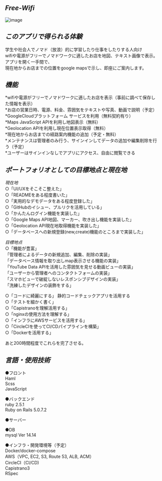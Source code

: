 *Free-Wifi*
-----------



![image](https://user-images.githubusercontent.com/60636597/75648220-d1057d80-5c92-11ea-8ddf-2515159204d8.png)



*このアプリで得られる体験*
--------------------
学生や社会人でノマド（放浪）的に学習したり仕事をしたりする人向け  
wifiや電源がフリーでノマドワークに適したお店を地図、テキスト画像で表示。  
アプリを開く一手間で、  
現在地からお店までの位置をgoogle mapsで示し、即座にご案内します。  

*機能*
------
*wifiや電源がフリーでノマドワークに適したお店を表示（事前に調べて保存した情報を表示）  
*お店の営業日時、電源、料金、雰囲気をテキストや写真、動画で説明（予定）  
*GoogleCloudプラットフォーム サービスを利用（無料契約有り）  
*Maps JavaScript APIを利用し地図表示（無料）  
*Geolocation APIを利用し現在位置表示取得（無料）  
*現在地からお店までの経路案内機能の追加（予定・無料）  
*メンテナンスは管理者のみ行う、サインインしてデータの追加や編集削除を行う（予定）  
*ユーザーはサインインなしでアプリにアクセス、自由に閲覧できる  


*ポートフォリオとしての目標地点と現在地*
------------------------------
*現在地*  
○「UI/UXをそこそこ整えた」  
○「READMEをある程度書いた」  
○「実用的なデモデータをある程度登録した」  
○「GitHubのイシュー、プルリクを活用している」  
○「かんたんログイン機能を実装した」  
○「Google Maps API地図、マーカー、吹き出し機能を実装した」  
○「Geolocation API現在地取得機能を実装した」  
○「データベースへの新規登録(new,create)機能のところまで実装した」  

*目標地点*  
○「機能が豊富」  
  「管理者によるデータの新規追加、編集、削除の実装」   
  「データベース情報を取り出しmap表示させる機能の実装」  
  「YouTube Data APIを活用した雰囲気を見せる動画ビューの実装」  
  「ユーザーから管理者へのコンタクトフォームの実装」  
  「スマホビューで破綻しないレスポンシブデザインの実装」   
  「洗練したデザインの装飾をする」  

○「コードに綺麗にする」 静的コードチェックアプリを活用する  
○「テストを細かく書く」  
○「Capistranoを理解活用する」  
○「nginxの使用方法を理解する」  
○「インフラにAWSサービスを活用する」  
○「CircleCIを使ってCI/CDパイプラインを構築」  
○「Dockerを活用する」  

あと200時間程度でこれらを完了させる。  


*言語・使用技術*
------------------
●フロント  
Haml  
Scss  
JavaScript  
  
●バックエンド  
ruby 2.5.1  
Ruby on Rails 5.0.7.2  
  
●サーバー  
  
●DB  
mysql  Ver 14.14  
  
●インフラ・開発環境等（予定）  
Docker/docker-compose  
AWS（VPC, EC2, S3, Route 53, ALB, ACM）  
CircleCI（CI/CD)  
Capistrano3  
RSpec  
